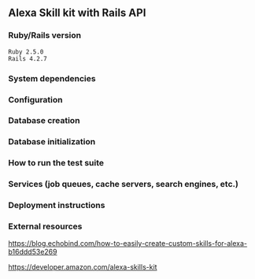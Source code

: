 ## Alexa Skill kit with Rails API


### Ruby/Rails version
```
Ruby 2.5.0
Rails 4.2.7
```

### System dependencies

### Configuration

### Database creation

### Database initialization

### How to run the test suite

### Services (job queues, cache servers, search engines, etc.)

### Deployment instructions

### External resources
https://blog.echobind.com/how-to-easily-create-custom-skills-for-alexa-b16ddd53e269

https://developer.amazon.com/alexa-skills-kit
